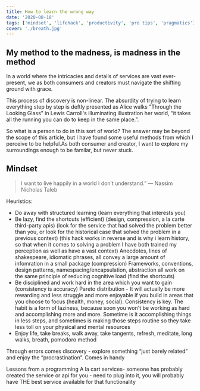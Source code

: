 ```yaml
---
title: How to learn the wrong way
date: '2020-08-18'
tags: ['mindset', 'lifehack', 'productivity', 'pro tips', 'pragmatics']
cover: './breath.jpg'
---
```


## My method to the madness, is madness in the method

In a world where the intricacies and details of services are vast ever-present, we as both consumers and creators must navigate the shifting ground with grace.

This process of discovery is non-linear.  The absurdity of trying to learn everything step by step is deftly presented as Alice walks "Through the Looking Glass" in Lewis Carroll's illuminating illustration her world, “it takes all the running you can do to keep in the same place.”.

So what is a person to do in this sort of world? The answer may be beyond the scope of this article, but I have found some useful methods from which I perceive to be helpful.As both consumer and creator, I want to explore my surroundings enough to be familar, but never stuck.

## Mindset

> I want to live happily in a world I don’t understand.”
― Nassim Nicholas Taleb

Heuristics:

* Do away with structured learning (learn everything that interests you)
* Be lazy, find the shortcuts (efficient) (design, compression, a la carte third-party apis) (look for the service that had solved the problem better than you, or look for the historical case that solved the problem in a previous context) (this hack works in reverse and is why i learn history, so that when it comes to solving a problem I have both trained my perception as well as have a vast context)  Anecdotes, lines of shakespeare, idiomatic phrases, all convey a large amount of infomration in a small package (compression)  Frameworks, conventions, design patterns, namespacing/encapsulation, abstraction all work on the same principle of reducing cognitive load (find the shortcuts)
* Be disciplined and work hard in the area which you want to gain (consistency is accuracy) Pareto distribution -  It will actually be more rewarding and less struggle and more enjoyable if you build in areas that you  choose to focus (health, money, social).  Consistency is key.  The habit is a form of laziness, because soon you won't be working as hard and accomplishing more and more.  Sometime is it accomplishing things in less steps, and sometimes is making those steps routine so they take less toll on your physical and mental resources
* Enjoy life, take breaks, walk away, take tangents, refresh, meditate, long walks, breath, pomodoro method

Through errors comes discovery - explore something “just barely related” and enjoy the “procrastination”. Comes in handy

Lessons from a programming
A la cart services- someone has probably created the service or api for you - need to plug into it, you will probably have THE best service available for that functionality 


